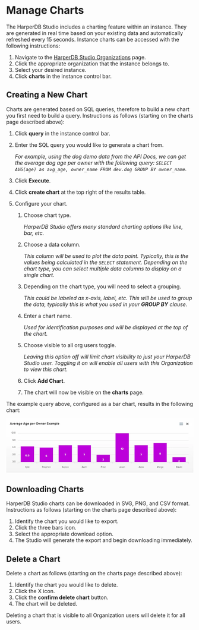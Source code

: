 # Manage Charts

The HarperDB Studio includes a charting feature within an instance. They are generated in real time based on your existing data and automatically refreshed every 15 seconds. Instance charts can be accessed with the following instructions:

1. Navigate to the [HarperDB Studio Organizations](https://studio.harperdb.io/organizations) page.
2. Click the appropriate organization that the instance belongs to.
3. Select your desired instance.
4. Click **charts** in the instance control bar.

## Creating a New Chart

Charts are generated based on SQL queries, therefore to build a new chart you first need to build a query. Instructions as follows (starting on the charts page described above):

1. Click **query** in the instance control bar.
2.  Enter the SQL query you would like to generate a chart from.

    _For example, using the dog demo data from the API Docs, we can get the average dog age per owner with the following query: `SELECT AVG(age) as avg_age, owner_name FROM dev.dog GROUP BY owner_name`._
3. Click **Execute**.
4. Click **create chart** at the top right of the results table.
5. Configure your chart.
   1.  Choose chart type.

       _HarperDB Studio offers many standard charting options like line, bar, etc._
   2.  Choose a data column.

       _This column will be used to plot the data point. Typically, this is the values being calculated in the `SELECT` statement. Depending on the chart type, you can select multiple data columns to display on a single chart._
   3.  Depending on the chart type, you will need to select a grouping.

       _This could be labeled as x-axis, label, etc. This will be used to group the data, typically this is what you used in your **GROUP BY** clause._
   4.  Enter a chart name.

       _Used for identification purposes and will be displayed at the top of the chart._
   5.  Choose visible to all org users toggle.

       _Leaving this option off will limit chart visibility to just your HarperDB Studio user. Toggling it on will enable all users with this Organization to view this chart._
   6. Click **Add Chart**.
   7. The chart will now be visible on the **charts** page.

The example query above, configured as a bar chart, results in the following chart:

![Average Age per Owner Example](../../../images/ave-age-per-owner-ex.png)

## Downloading Charts

HarperDB Studio charts can be downloaded in SVG, PNG, and CSV format. Instructions as follows (starting on the charts page described above):

1. Identify the chart you would like to export.
2. Click the three bars icon.
3. Select the appropriate download option.
4. The Studio will generate the export and begin downloading immediately.

## Delete a Chart

Delete a chart as follows (starting on the charts page described above):

1. Identify the chart you would like to delete.
2. Click the X icon.
3. Click the **confirm delete chart** button.
4. The chart will be deleted.

Deleting a chart that is visible to all Organization users will delete it for all users.
